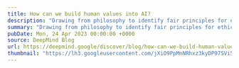 ```yaml
---
title: How can we build human values into AI?
description: "Drawing from philosophy to identify fair principles for ethical AI..."
summary: "Drawing from philosophy to identify fair principles for ethical AI..."
pubDate: Mon, 24 Apr 2023 00:00:00 +0000
source: DeepMind Blog
url: https://deepmind.google/discover/blog/how-can-we-build-human-values-into-ai/
thumbnail: "https://lh3.googleusercontent.com/jXiO9PpMnNRhxz3kyDP97SVi5c68dQie9V4AHbH_I0Py0EJoOl0fyPhoVljUGETrNmj3BhbAEahqmsq4r-33IgLgGhsuUhN2p384-d8B_vc4asHWB6Q=w1200-h630-n-nu"
---
```


